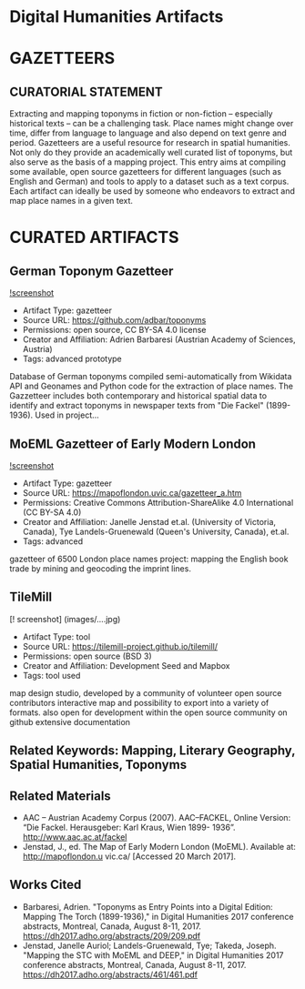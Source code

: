 # Digital Humanities Artifacts

# GAZETTEERS

## CURATORIAL STATEMENT

Extracting and mapping toponyms in fiction or non-fiction – especially historical texts – can be a challenging task. Place names might change over time, differ from language to language and also depend on text genre and period. Gazetteers are a useful resource for research in spatial humanities. Not only do they provide an academically well curated list of toponyms, but also serve as the basis of a mapping project. 
This entry aims at compiling some available, open source gazetteers for different languages (such as English and German) and tools to apply to a dataset such as a text corpus. Each artifact can ideally be used by someone who endeavors to extract and map place names in a given text.

# CURATED ARTIFACTS

## German Toponym Gazetteer

[!screenshot](https://github.com/lisateichmann/digitalhumanities/blob/master/barbaresigazetteer.png)

* Artifact Type: gazetteer
* Source URL: https://github.com/adbar/toponyms
* Permissions: open source, CC BY-SA 4.0 license
* Creator and Affiliation: Adrien Barbaresi (Austrian Academy of Sciences, Austria)
* Tags: advanced prototype

Database of German toponyms compiled semi-automatically from Wikidata API and Geonames and Python code for the extraction of place names. The Gazzetteer includes both contemporary and historical spatial data to identify and extract toponyms in newspaper texts from "Die Fackel" (1899-1936). Used in project... 

## MoEML Gazetteer of Early Modern London

[!screenshot](images/.png)

* Artifact Type: gazetteer
* Source URL: https://mapoflondon.uvic.ca/gazetteer_a.htm
* Permissions: Creative Commons Attribution-ShareAlike 4.0 International (CC BY-SA 4.0)
* Creator and Affiliation: Janelle Jenstad et.al. (University of Victoria, Canada), Tye Landels-Gruenewald (Queen's University, Canada), et.al.
* Tags: advanced

gazetteer of 6500 London place names
project: mapping the English book trade by mining and geocoding the imprint lines.

## TileMill

[! screenshot] (images/....jpg)

* Artifact Type: tool
* Source URL: https://tilemill-project.github.io/tilemill/
* Permissions: open source (BSD 3)
* Creator and Affiliation: Development Seed and Mapbox
* Tags: tool used

map design studio, developed by a community of volunteer open source contributors
interactive map and possibility to export into a variety of formats.
also open for development within the open source community on github
extensive documentation


## Related Keywords: Mapping, Literary Geography, Spatial Humanities, Toponyms

## Related Materials
 * AAC – Austrian Academy Corpus (2007). AAC–FACKEL, Online
Version: “Die Fackel. Herausgeber: Karl Kraus, Wien 1899-
1936”. http://www.aac.ac.at/fackel
* Jenstad, J., ed. The Map of Early Modern London (MoEML). Available
at: http://mapoflondon.u vic.ca/ [Accessed 20 March
2017].

## Works Cited
* Barbaresi, Adrien. "Toponyms as Entry Points into a Digital Edition: Mapping The Torch (1899-1936)," in Digital Humanities 2017 conference abstracts, Montreal, Canada, August 8-11, 2017. https://dh2017.adho.org/abstracts/209/209.pdf
* Jenstad, Janelle Auriol; Landels-Gruenewald, Tye; Takeda, Joseph. "Mapping the STC with MoEML and DEEP," in Digital Humanities 2017 conference abstracts, Montreal, Canada, August 8-11, 2017. https://dh2017.adho.org/abstracts/461/461.pdf
